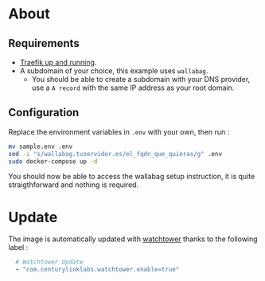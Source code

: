 # About

## Requirements

* [Traefik up and running](../traefik).
* A subdomain of your choice, this example uses `wallabag`.
  * You should be able to create a subdomain with your DNS provider, use a `A record` with the same IP address as your root domain.

## Configuration

Replace the environment variables in `.env` with your own, then run :

```bash
mv sample.env .env
sed -i "s/wallabag.tuservidor.es/el_fqdn_que_quieras/g" .env
sudo docker-compose up -d
```

You should now be able to access the wallabag setup instruction, it is quite straigthforward and nothing is required. 

# Update

The image is automatically updated with [watchtower](../watchtower) thanks to the following label :

```yaml
  # Watchtower Update
  - "com.centurylinklabs.watchtower.enable=true"
```